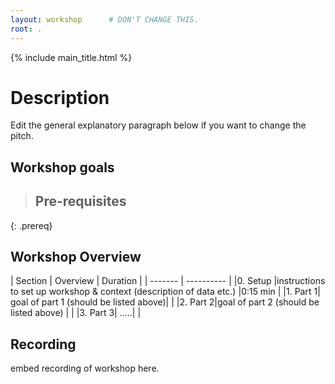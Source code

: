 ```yaml
---
layout: workshop      # DON'T CHANGE THIS.
root: .
---
```

{% include main_title.html %}


# Description

Edit the general explanatory paragraph below if you want to change
the pitch.

## Workshop goals


> ## Pre-requisites
>
> 
{: .prereq}


## Workshop Overview 

| Section    | Overview | Duration |
| ------- | ---------- |
|0. Setup |instructions to set up workshop & context (description of data etc.) |0:15 min |
|1. Part 1| goal of part 1 (should be listed above)| | 
|2. Part 2|goal of part 2 (should be listed above) | | 
|3. Part 3| .....| | 


## Recording

embed recording of workshop here.
